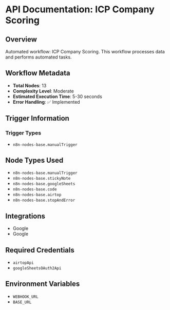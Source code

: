 # API Documentation: ICP Company Scoring

## Overview
Automated workflow: ICP Company Scoring. This workflow processes data and performs automated tasks.

## Workflow Metadata
- **Total Nodes**: 13
- **Complexity Level**: Moderate
- **Estimated Execution Time**: 5-30 seconds
- **Error Handling**: ✅ Implemented

## Trigger Information
### Trigger Types
- `n8n-nodes-base.manualTrigger`

## Node Types Used
- `n8n-nodes-base.manualTrigger`
- `n8n-nodes-base.stickyNote`
- `n8n-nodes-base.googleSheets`
- `n8n-nodes-base.code`
- `n8n-nodes-base.airtop`
- `n8n-nodes-base.stopAndError`

## Integrations
- Google
- Google

## Required Credentials
- `airtopApi`
- `googleSheetsOAuth2Api`

## Environment Variables
- `WEBHOOK_URL`
- `BASE_URL`
